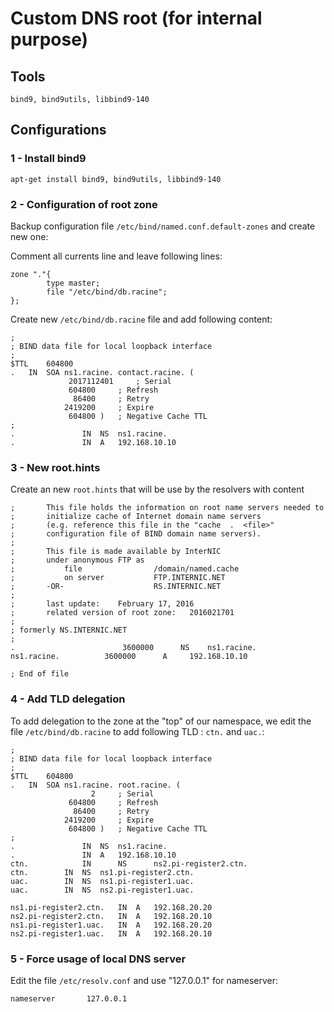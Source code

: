 # Custom DNS root (for internal purpose)

## Tools ##
`bind9, bind9utils, libbind9-140`

## Configurations ##
### 1 - Install bind9 ###

`apt-get install bind9, bind9utils, libbind9-140 `

### 2 - Configuration of root zone  ###
Backup configuration file `/etc/bind/named.conf.default-zones` and create new one:

Comment all currents line and leave following lines:

```
zone "."{
        type master;
        file "/etc/bind/db.racine";
};
```

Create new `/etc/bind/db.racine` file and add following content:

```
;
; BIND data file for local loopback interface
;
$TTL	604800
.	IN	SOA	ns1.racine. contact.racine. (
		     2017112401 	; Serial
			 604800		; Refresh
			  86400		; Retry
			2419200		; Expire
			 604800 )	; Negative Cache TTL
;
.				IN	NS	ns1.racine.
.				IN	A	192.168.10.10
```

### 3 - New root.hints ###
Create an new `root.hints` that will be use by the resolvers with content

```
;       This file holds the information on root name servers needed to
;       initialize cache of Internet domain name servers
;       (e.g. reference this file in the "cache  .  <file>"
;       configuration file of BIND domain name servers).
;
;       This file is made available by InterNIC 
;       under anonymous FTP as
;           file                /domain/named.cache
;           on server           FTP.INTERNIC.NET
;       -OR-                    RS.INTERNIC.NET
;
;       last update:    February 17, 2016
;       related version of root zone:   2016021701
;
; formerly NS.INTERNIC.NET
;
.                        3600000      NS    ns1.racine.
ns1.racine.     	 3600000      A     192.168.10.10

; End of file

```

### 4 - Add TLD delegation ###
To add delegation to the zone at the "top" of our namespace, we edit the file `/etc/bind/db.racine` to add following TLD : `ctn.` and `uac.`:

```
;
; BIND data file for local loopback interface
;
$TTL	604800
.	IN	SOA	ns1.racine. root.racine. (
			      2		; Serial
			 604800		; Refresh
			  86400		; Retry
			2419200		; Expire
			 604800 )	; Negative Cache TTL
;
.				IN	NS	ns1.racine.
.				IN	A	192.168.10.10
ctn.            IN      NS      ns2.pi-register2.ctn.
ctn.		IN 	NS	ns1.pi-register2.ctn.
uac.		IN 	NS	ns1.pi-register1.uac.
uac.		IN 	NS	ns2.pi-register1.uac.

ns1.pi-register2.ctn.	IN	A	192.168.20.20
ns2.pi-register2.ctn.	IN	A	192.168.20.10
ns1.pi-register1.uac.	IN	A	192.168.20.20
ns2.pi-register1.uac.	IN	A	192.168.20.10
```

### 5 - Force usage of local DNS server ###
Edit the file `/etc/resolv.conf` and use "127.0.0.1" for nameserver:

`nameserver       127.0.0.1`




